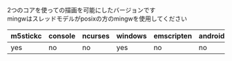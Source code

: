 2つのコアを使っての描画を可能にしたバージョンです  
mingwはスレッドモデルがposixの方のmingwを使用してください  

| m5stickc | console | ncurses | windows | emscripten | android | pico |
| -        | -       | -       | -       | -          | -       | -    |
| yes      | no      | no      | yes     | no         | no      | yes  |

